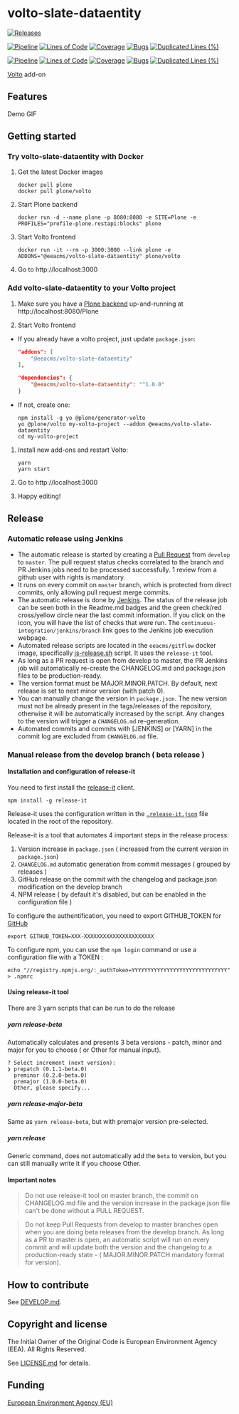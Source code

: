 # volto-slate-dataentity

[![Releases](https://img.shields.io/github/v/release/eea/volto-slate-dataentity)](https://github.com/eea/volto-slate-dataentity/releases)

[![Pipeline](https://ci.eionet.europa.eu/buildStatus/icon?job=volto-addons%2Fvolto-slate-dataentity%2Fmaster&subject=master)](https://ci.eionet.europa.eu/view/Github/job/volto-addons/job/volto-slate-dataentity/job/master/display/redirect)
[![Lines of Code](https://sonarqube.eea.europa.eu/api/project_badges/measure?project=volto-slate-dataentity-master&metric=ncloc)](https://sonarqube.eea.europa.eu/dashboard?id=volto-slate-dataentity-master)
[![Coverage](https://sonarqube.eea.europa.eu/api/project_badges/measure?project=volto-slate-dataentity-master&metric=coverage)](https://sonarqube.eea.europa.eu/dashboard?id=volto-slate-dataentity-master)
[![Bugs](https://sonarqube.eea.europa.eu/api/project_badges/measure?project=volto-slate-dataentity-master&metric=bugs)](https://sonarqube.eea.europa.eu/dashboard?id=volto-slate-dataentity-master)
[![Duplicated Lines (%)](https://sonarqube.eea.europa.eu/api/project_badges/measure?project=volto-slate-dataentity-master&metric=duplicated_lines_density)](https://sonarqube.eea.europa.eu/dashboard?id=volto-slate-dataentity-master)

[![Pipeline](https://ci.eionet.europa.eu/buildStatus/icon?job=volto-addons%2Fvolto-slate-dataentity%2Fdevelop&subject=develop)](https://ci.eionet.europa.eu/view/Github/job/volto-addons/job/volto-slate-dataentity/job/develop/display/redirect)
[![Lines of Code](https://sonarqube.eea.europa.eu/api/project_badges/measure?project=volto-slate-dataentity-develop&metric=ncloc)](https://sonarqube.eea.europa.eu/dashboard?id=volto-slate-dataentity-develop)
[![Coverage](https://sonarqube.eea.europa.eu/api/project_badges/measure?project=volto-slate-dataentity-develop&metric=coverage)](https://sonarqube.eea.europa.eu/dashboard?id=volto-slate-dataentity-develop)
[![Bugs](https://sonarqube.eea.europa.eu/api/project_badges/measure?project=volto-slate-dataentity-develop&metric=bugs)](https://sonarqube.eea.europa.eu/dashboard?id=volto-slate-dataentity-develop)
[![Duplicated Lines (%)](https://sonarqube.eea.europa.eu/api/project_badges/measure?project=volto-slate-dataentity-develop&metric=duplicated_lines_density)](https://sonarqube.eea.europa.eu/dashboard?id=volto-slate-dataentity-develop)

[Volto](https://github.com/plone/volto) add-on

## Features

Demo GIF

## Getting started

### Try volto-slate-dataentity with Docker

1. Get the latest Docker images

   ```
   docker pull plone
   docker pull plone/volto
   ```

1. Start Plone backend
   ```
   docker run -d --name plone -p 8080:8080 -e SITE=Plone -e PROFILES="profile-plone.restapi:blocks" plone
   ```

1. Start Volto frontend

   ```
   docker run -it --rm -p 3000:3000 --link plone -e ADDONS="@eeacms/volto-slate-dataentity" plone/volto
   ```

1. Go to http://localhost:3000

### Add volto-slate-dataentity to your Volto project

1. Make sure you have a [Plone backend](https://plone.org/download) up-and-running at http://localhost:8080/Plone

1. Start Volto frontend

* If you already have a volto project, just update `package.json`:

   ```JSON
   "addons": [
       "@eeacms/volto-slate-dataentity"
   ],

   "dependencies": {
       "@eeacms/volto-slate-dataentity": "^1.0.0"
   }
   ```

* If not, create one:

   ```
   npm install -g yo @plone/generator-volto
   yo @plone/volto my-volto-project --addon @eeacms/volto-slate-dataentity
   cd my-volto-project
   ```

1. Install new add-ons and restart Volto:

   ```
   yarn
   yarn start
   ```

1. Go to http://localhost:3000

1. Happy editing!

## Release

### Automatic release using Jenkins

*  The automatic release is started by creating a [Pull Request](../../compare/master...develop) from `develop` to `master`. The pull request status checks correlated to the branch and PR Jenkins jobs need to be processed successfully. 1 review from a github user with rights is mandatory.
* It runs on every commit on `master` branch, which is protected from direct commits, only allowing pull request merge commits.
* The automatic release is done by [Jenkins](https://ci.eionet.europa.eu). The status of the release job can be seen both in the Readme.md badges and the green check/red cross/yellow circle near the last commit information. If you click on the icon, you will have the list of checks that were run. The `continuous-integration/jenkins/branch` link goes to the Jenkins job execution webpage.
* Automated release scripts are located in the `eeacms/gitflow` docker image, specifically [js-release.sh](https://github.com/eea/eea.docker.gitflow/blob/master/src/js-release.sh) script. It  uses the `release-it` tool.
* As long as a PR request is open from develop to master, the PR Jenkins job will automatically re-create the CHANGELOG.md and package.json files to be production-ready.
* The version format must be MAJOR.MINOR.PATCH. By default, next release is set to next minor version (with patch 0).
* You can manually change the version in `package.json`.  The new version must not be already present in the tags/releases of the repository, otherwise it will be automatically increased by the script. Any changes to the version will trigger a `CHANGELOG.md` re-generation.
* Automated commits and commits with [JENKINS] or [YARN] in the commit log are excluded from `CHANGELOG.md` file.

### Manual release from the develop branch ( beta release )

#### Installation and configuration of release-it

You need to first install the [release-it](https://github.com/release-it/release-it)  client.

   ```
   npm install -g release-it
   ```

Release-it uses the configuration written in the [`.release-it.json`](./.release-it.json) file located in the root of the repository.

Release-it is a tool that automates 4 important steps in the release process:

1. Version increase in `package.json` ( increased from the current version in `package.json`)
2. `CHANGELOG.md` automatic generation from commit messages ( grouped by releases )
3. GitHub release on the commit with the changelog and package.json modification on the develop branch
4. NPM release ( by default it's disabled, but can be enabled in the configuration file )

To configure the authentification, you need to export GITHUB_TOKEN for [GitHub](https://github.com/settings/tokens)

   ```
   export GITHUB_TOKEN=XXX-XXXXXXXXXXXXXXXXXXXXXX
   ```

 To configure npm, you can use the `npm login` command or use a configuration file with a TOKEN :

   ```
   echo "//registry.npmjs.org/:_authToken=YYYYYYYYYYYYYYYYYYYYYYYYYYYYYY" > .npmrc
   ```

#### Using release-it tool

There are 3 yarn scripts that can be run to do the release

##### yarn release-beta

Automatically calculates and presents 3 beta versions - patch, minor and major for you to choose ( or Other for manual input).

```
? Select increment (next version):
❯ prepatch (0.1.1-beta.0)
  preminor (0.2.0-beta.0)
  premajor (1.0.0-beta.0)
  Other, please specify...
```

##### yarn release-major-beta

Same as `yarn release-beta`, but with premajor version pre-selected.

##### yarn release

Generic command, does not automatically add the `beta` to version, but you can still manually write it if you choose Other.

#### Important notes

> Do not use release-it tool on master branch, the commit on CHANGELOG.md file and the version increase in the package.json file can't be done without a PULL REQUEST.

> Do not keep Pull Requests from develop to master branches open when you are doing beta releases from the develop branch. As long as a PR to master is open, an automatic script will run on every commit and will update both the version and the changelog to a production-ready state - ( MAJOR.MINOR.PATCH mandatory format for version).


## How to contribute

See [DEVELOP.md](https://github.com/eea/volto-slate-dataentity/blob/master/DEVELOP.md).

## Copyright and license

The Initial Owner of the Original Code is European Environment Agency (EEA).
All Rights Reserved.

See [LICENSE.md](https://github.com/eea/volto-slate-dataentity/blob/master/LICENSE.md) for details.

## Funding

[European Environment Agency (EU)](http://eea.europa.eu)
